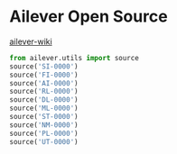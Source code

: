 # Ailever Open Source
[ailever-wiki](https://github.com/ailever/ailever/wiki)
```python
from ailever.utils import source
source('SI-0000')
source('FI-0000')
source('AI-0000')
source('RL-0000')
source('DL-0000')
source('ML-0000')
source('ST-0000')
source('NM-0000')
source('PL-0000')
source('UT-0000')
```
